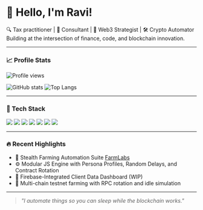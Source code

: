 # 👋 Hello, I'm Ravi!

🔍 Tax practitioner | 🧠 Consultant | 🧪 Web3 Strategist | 🛠️ Crypto Automator  
Building at the intersection of finance, code, and blockchain innovation.

---

### 📈 Profile Stats

![Profile views](https://komarev.com/ghpvc/?username=CryptoExplor&label=Profile%20views&color=0e75b6&style=flat)

![GitHub stats](https://github-readme-stats.vercel.app/api?username=CryptoExplor&show_icons=true&theme=radical)
![Top Langs](https://github-readme-stats.vercel.app/api/top-langs/?username=CryptoExplor&layout=compact&theme=radical)

---

### 🧰 Tech Stack
<div align="left">
  <img src="https://img.shields.io/badge/-Solidity-363636?style=for-the-badge&logo=solidity" />
  <img src="https://img.shields.io/badge/-JavaScript-black?style=for-the-badge&logo=javascript" />
  <img src="https://img.shields.io/badge/-HTML5-E34F26?style=for-the-badge&logo=html5&logoColor=white" />
  <img src="https://img.shields.io/badge/-CSS3-1572B6?style=for-the-badge&logo=css3" />
  <img src="https://img.shields.io/badge/-Node.js-339933?style=for-the-badge&logo=nodedotjs" />
  <img src="https://img.shields.io/badge/-Ethers.js-purple?style=for-the-badge" />
  <img src="https://img.shields.io/badge/-Web3.js-green?style=for-the-badge" />
</div>

---

### 🔥 Recent Highlights

- 🚀 Stealth Farming Automation Suite [FarmLabs](https://farmlabs.pages.dev/)
- ⚙️ Modular JS Engine with Persona Profiles, Random Delays, and Contract Rotation
- 🔐 Firebase-Integrated Client Data Dashboard (WIP)
- 🧪 Multi-chain testnet farming with RPC rotation and idle simulation

---

> *"I automate things so you can sleep while the blockchain works."*

